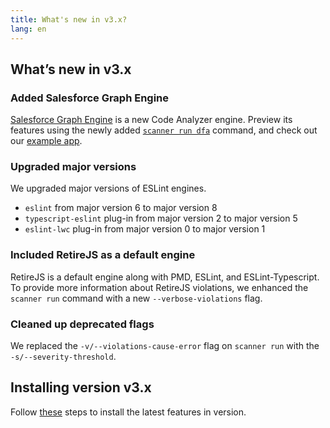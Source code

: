 ```yaml
---
title: What's new in v3.x?
lang: en
---
```


## What’s new in v3.x

### Added Salesforce Graph Engine
[Salesforce Graph Engine](./en/v3.x/salesforce-graph-engine/introduction/) is a new Code Analyzer engine. Preview its features using the newly added [`scanner run dfa`](./en/v3.x/scanner-commands/dfa/) command, and check out our [example app](./en/v3.x/salesforce-graph-engine/try-it-yourself/).

### Upgraded major versions
We upgraded major versions of ESLint engines.

* `eslint` from major version 6 to major version 8
* `typescript-eslint` plug-in from major version 2 to major version 5
* `eslint-lwc` plug-in from major version 0 to major version 1

### Included RetireJS as a default engine
RetireJS is a default engine along with PMD, ESLint, and ESLint-Typescript. To provide more information about RetireJS violations, we enhanced the `scanner run` command with a new `--verbose-violations` flag.

### Cleaned up deprecated flags
We replaced the  `-v/--violations-cause-error` flag on `scanner run` with the `-s/--severity-threshold`.

## Installing version v3.x
Follow [these](./en/v3.x/getting-started/install) steps to install the latest features in version<version wildcard>.
